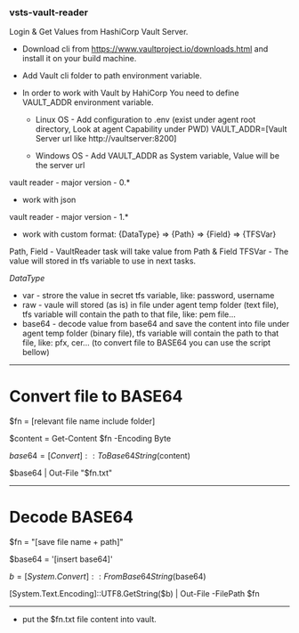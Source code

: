 
### vsts-vault-reader
Login & Get Values from HashiCorp Vault Server.

* Download cli from https://www.vaultproject.io/downloads.html and install it on your build machine.
* Add Vault cli folder to path environment variable.
* In order to work with Vault by HahiCorp You need to define VAULT_ADDR environment variable.
  
   * Linux OS - Add configuration to .env (exist under agent root directory, Look at agent Capability under PWD)
      VAULT_ADDR=[Vault Server url like http://vaultserver:8200]

   * Windows OS - Add VAULT_ADDR as System variable, Value will be the server url

vault reader - major version - 0.*
* work with json

vault reader - major version - 1.*
* work with custom format: 
{DataType} => {Path} => {Field} => {TFSVar}

Path, Field - VaultReader task will take value from Path & Field
TFSVar - The value will stored in tfs variable to use in next tasks.

_DataType_
   * var - strore the value in secret tfs variable, like: password, username
   * raw - vaule will stored (as is) in file under agent temp folder (text file), tfs variable will contain the path to that file, like: pem file...
   * base64 - decode value from base64 and save the content into file under agent temp folder (binary file), tfs variable will contain the path to that file, like: pfx, cer...
            (to convert file to BASE64 you can use the script bellow)

-------------------------------------------------------
   # Convert file to BASE64
   $fn = [relevant file name include folder]

   $content = Get-Content $fn -Encoding Byte
   
   $base64 = [Convert]::ToBase64String($content)
   
   $base64 | Out-File "$fn.txt"

-------------------------------------------------------
   # Decode BASE64
   
   $fn = "[save file name + path]"
   
   $base64 = '[insert base64]'
   
   $b  = [System.Convert]::FromBase64String($base64)
   
   [System.Text.Encoding]::UTF8.GetString($b) | Out-File -FilePath $fn
   
-------------------------------------------------------
* put the $fn.txt file content into vault.
